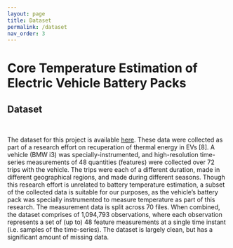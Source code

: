 ```yaml
---
layout: page
title: Dataset
permalink: /dataset
nav_order: 3
---
```


# Core Temperature Estimation of Electric Vehicle Battery Packs

## Dataset
<br/>

The dataset for this project is available [here](https://ieee-dataport.org/open-access/battery-and-heating-data-real-driving-cycles). These data were collected as part of a research effort on recuperation of thermal energy in EVs [8]. A vehicle (BMW i3) was specially-instrumented, and high-resolution time-series measurements of 48 quantities (features) were collected over 72 trips with the vehicle. The trips were each of a different duration, made in different geographical regions, and made during different seasons. Though this research effort is unrelated to battery temperature estimation, a subset of the collected data is suitable for our purposes, as the vehicle’s battery pack was specially instrumented to measure temperature as part of this research. The measurement data is split across 70 files. When combined, the dataset comprises of 1,094,793 observations, where each observation represents a set of (up to) 48 feature measurements at a single time instant (i.e. samples of the time-series). The dataset is largely clean, but has a significant amount of missing data.
